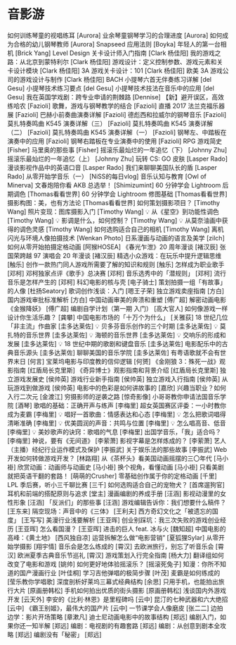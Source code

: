 # 音影游 #
如何训练琴童的视唱练耳	[Aurora]
业余琴童钢琴学习的合理进度	[Aurora]
如何成为合格的幼儿钢琴教师	[Aurora]
Snapseed 应用法则	[Boyka]
年轻人的第一台相机	[Brick Yang]
Level Design 关卡设计师入门指南	[Clark 杨佳阳]
我的游戏之路：从北京到蒙特利尔	[Clark 杨佳阳]
游戏设计：定义控制参数、游戏元素和关卡设计模块	[Clark 杨佳阳]
3A 游戏关卡设计：101	[Clark 杨佳阳]
欧美 3A 游戏公司的游戏设计与制作	[Clark 杨佳阳]
BACH 小提琴六首无伴奏练习详解	[del Gesu]
小提琴技术练习要点	[del Gesu]
小提琴技术技法在音乐中的应用	[del Gesu]
我在英国学戏剧：跨专业申请的荆棘路	[Dennise]
【新】避开误区，高效练哈农	[Fazioli]
歌舞，游戏与钢琴教学的结合	[Fazioli]
直播 2017 法兰克福乐器展	[Fazioli]
巴赫小前奏曲演奏详解	[Fazioli]
德彪西和拉威尔的钢琴音乐	[Fazioli]
莫扎特奏鸣曲 K545 演奏详解（三）	[Fazioli]
莫扎特奏鸣曲 K545 演奏详解（二）	[Fazioli]
莫扎特奏鸣曲 K545 演奏详解（一）	[Fazioli]
钢琴左、中踏板在演奏中的应用	[Fazioli]
钢琴右踏板在专业演奏中的使用	[Fazioli]
RPG 游戏简史	[Fisher]
马里奥的那些事	[Fisher]
摇滚乐最灿烂的一年追忆（下）	[Johnny Zhu]
摇滚乐最灿烂的一年追忆（上）	[Johnny Zhu]
玩转 CS: GO 皮肤	[Lasper Rado]
漫谈影视作品中的英语口音	[Lasper Rado]
我们来聊聊美国队长的盾	[Lasper Rado]
从零开始学音乐（一）	[NiSS的每日vlog]
音乐认知与教育	[Owl of Minerva]
文春炮陪你看 AKB 总选举！	[Shimizumint]
60 分钟学会 Lightroom 后期调色	[Thomas看看世界]
60 分钟学会 Lightroom 修图基础	[Thomas看看世界]
摄影构图：美，也有方法论	[Thomas看看世界]
如何策划摄影项目？	[Timothy Wang]
照片变现：图库摄影入门	[Timothy Wang]
💡 从《星空》到功能性调色	[Timothy Wang]
💡 影调是什么，如何控制？	[Timothy Wang]
💡 从莫奈油画中获得的调色灵感	[Timothy Wang]
如何选购适合自己的相机	[Timothy Wang]
离机闪光与环境人像拍摄技术	[Wenkan Photo]
日系漫画与动画的语言及美学	[zilch]
如何从零开始拍摄定格动画	[阿猴HOSEA]
《春光乍泄》20 周年漫谈	[褚汉辰]
张国荣跨越 97 演唱会 20 年漫谈	[褚汉辰]
精选小众游戏：在玩乐中提升逻辑思维	[触乐]
创作一款热门同人游戏所需要了解的知识和规则	[触乐]
怎样成为职业歌手	[邓柯]
邓柯独家点评《歌手》总决赛	[邓柯]
音乐选秀中的「潜规则」	[邓柯]
流行音乐是怎样产生的	[邓柯]
科幻电影的核与壳	[电子骑士]
策划拍摄一组「有故事」的人像	[杜扬Seatory]
歌词创作浅谈：入门	[嗯王子荣]
独立游戏卖座指南	[方白]
国内游戏审批标准解析	[方白]
中国动画审美的奔溃和重塑	[傅广超]
解密动画电影《金猴降妖》	[傅广超]
编剧自学计划（第一期 入门）	[高大官人]
如何像游戏一样设计你生活乐趣？	[龚攀]
中国电影市场的「十万个为什么」	[关雅荻]
18 世纪几位「非主流」作曲家	[圭多达莱佐]
💡 贝多芬音乐创作的三个时期	[圭多达莱佐]
💡 莫扎特的音乐世界	[圭多达莱佐]
💡 海顿的音乐世界	[圭多达莱佐]
💡 交响乐的形成和发展	[圭多达莱佐]
💡 18 世纪中期的歌剧和键盘音乐	[圭多达莱佐]
电影配乐中的古典音乐源头	[圭多达莱佐]
聊聊美国的音乐学院	[圭多达莱佐]
有粤语歌就不会有世界末日	[何言]
宝莱坞电影与印度教的信仰逻辑	[何赟]
《金刚狼 3：殊死一战》观影指南	[红盾局长克里斯]
《奇异博士》观影指南和背景介绍	[红盾局长克里斯]
独立游戏发展史	[侯帅英]
游戏行业新手指南	[侯帅英]
独立游戏入行指南	[侯帅英]
从玩游戏到做游戏	[侯帅英]
电影中的色彩是如何讲故事的	[嘉欣]
兴趣当职业？如何入行二次元	[金渡江]
穷摄影师的逆袭之路	[惊奇影像]
小哥哥教你申请法国音乐学院	[酒琴]
歌唱的基础：正确开声与练声	[李梅里]
超女英国赛区评委：一小时教你成为麦霸	[李梅里]
💡 唱好一首歌曲：情感表达和心态	[李梅里]
💡 怎么把歌词唱得清晰准确	[李梅里]
💡 优美圆润的声音：共鸣与位置	[李梅里]
💡 怎么唱高音、低音	[李梅里]
💡 美妙歌声的诀窍：歌唱的气息	[李梅里]
出国学音乐，「我」适合吗？	[李梅里]
神说，要有《无间道》	[李萦萧]
影视字幕是怎样炼成的？	[李萦萧]
艺人（主播）经纪行业运作模式及保护	[李振武]
关于娱乐法的那些故事	[李振武]
Web 开发如何转做游戏开发？	[林路翔]
从《茶杯头》看美国动画摇摆的三〇年代	[马小褂]
欣赏动画：动画师与动画史	[马小褂]
换个视角，看懂动画	[马小褂]
只看美剧就把英语干翻的套路！	[萌萌的Crusher]
零基础创作属于你的定格动画	[千里]
LPL 季后赛，听小三千聊比赛	[三千]
如何选购适合自己的宠物犬？	[首席遛狗官]
耳机和前端的搭配原则与追求	[堂主]
漫画编剧的养成手册	[汪涵]
影视动漫里的女性形象	[汪涵]
「反派们」的那些事	[汪涵]
游戏编辑告诉你：我们想要什么稿件？	[王东来]
隔空现场：声音中的《三体》	[王利夫]
西方奇幻文化之「被遗忘的国度」	[王写写]
美漫行业浅要解析	[王亚晖]
创业别踩坑：我三次失败的游戏创业经历	[王亚晖]
怎么看国漫？	[王亚晖]
进击的巨人 feat. 冰与火	[魏知超]
中国电影的高峰：《黄土地》	[西风独自凉]
运营拆解怎么做“电影营销”	[夏狐狸Sylar]
从零开始学摄影	[翔宇情]
音乐会是怎么练成的	[霄汉]
去欧洲旅行，别忘了听音乐会	[霄汉]
欧洲夏季古典音乐节巡礼	[霄汉]
游戏策划入行完全指南	[杨大力]
翻译组如何改变了电影和游戏	[姚帅]
如何更好地体验摇滚乐？	[摇滚死兔子]
知漫：你所不知道的国产漫画行业	[叶佳桐]
学习吉他弹唱的极简步骤	[叶茂]
麦霸是如何练成的	[莹乐教你学唱歌]
深度剖析好莱坞三幕式经典结构	[余思]
只用手机，也能拍出旅行大片	[原画册韩松]
手机如何拍出优质的街头摄影	[原画册韩松]
浅谈国内外游戏开发	[云天外]
李安的《比利·林恩》是里程碑吗	[云中]
昆汀的七种武器和六大绝招	[云中]
《霸王别姬》，最伟大的国产片	[云中]
一节课学会人像磨皮	[张二二]
边拍边学：影片开场策略	[章漱凡]
迪士尼动画电影中的故事结构	[郑远]
编剧入门，如果你还一知半解	[郑远]
编剧：电视剧的有趣套路	[郑远]
编剧：从创意到剧本全攻略	[郑远]
编剧没有「秘密」	[郑远]